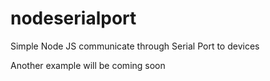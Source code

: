 # nodeserialport
Simple Node JS communicate through Serial Port to devices

Another example will be coming soon
